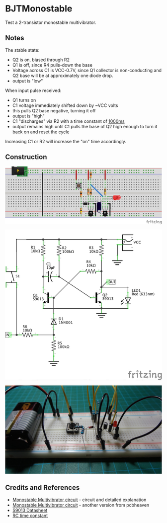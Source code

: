 # BJTMonostable

Test a 2-transistor monostable multivibrator.

## Notes

The stable state:
* Q2 is on, biased through R2
* Q1 is off, since R4 pulls-down the base
* Voltage across C1 is VCC-0.7V, since Q1 collector is non-conducting and Q2 base will be at approximately one diode drop.
* output is "low"

When input pulse received:
* Q1 turns on
* C1 voltage immediately shifted down by ~VCC volts
* this pulls Q2 base negative, turning it off
* output is "high"
* C1 "discharges" via R2 with a time constant of [1000ms](http://www.wolframalpha.com/input/?i=100k%CE%A9*10%C2%B5F)
* output remains high until C1 pulls the base of Q2 high enough to turn it back on and reset the cycle

Increasing C1 or R2 will increase the "on" time accordingly.

## Construction

![Breadboard](./assets/BJTMonostable_bb.jpg?raw=true)

![The Schematic](./assets/BJTMonostable_schematic.jpg?raw=true)

![The Build](./assets/BJTMonostable_build.jpg?raw=true)

## Credits and References
* [Monostable Multivibrator circuit](http://www.electronics-tutorials.ws/waveforms/monostable.html) - circuit and detailed explanation
* [Monostable Multivibrator circuit](http://www.pcbheaven.com/userpages/basic_transistor_circuits/) - another version from pcbheaven
* [S9013 Datasheet](http://www.futurlec.com/Transistors/S9013.shtml)
* [RC time constant](http://en.wikipedia.org/wiki/RC_time_constant)
